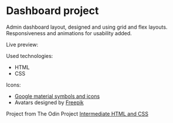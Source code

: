 # Dashboard project

Admin dashboard layout, designed and using grid and flex layouts.
Responsiveness and animations for usability added.

Live preview: 


Used technologies:
* HTML
* CSS

Icons:
* [Google material symbols and icons](https://fonts.google.com/icons)
* Avatars designed by [Freepik](http://www.freepik.com)

Project from The Odin Project [Intermediate HTML and CSS](https://www.theodinproject.com/paths/full-stack-javascript/courses/intermediate-html-and-css)
